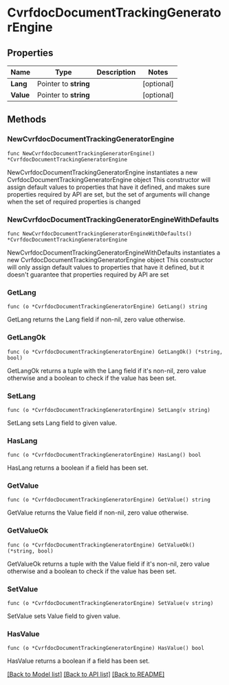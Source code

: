 # CvrfdocDocumentTrackingGeneratorEngine

## Properties

Name | Type | Description | Notes
------------ | ------------- | ------------- | -------------
**Lang** | Pointer to **string** |  | [optional] 
**Value** | Pointer to **string** |  | [optional] 

## Methods

### NewCvrfdocDocumentTrackingGeneratorEngine

`func NewCvrfdocDocumentTrackingGeneratorEngine() *CvrfdocDocumentTrackingGeneratorEngine`

NewCvrfdocDocumentTrackingGeneratorEngine instantiates a new CvrfdocDocumentTrackingGeneratorEngine object
This constructor will assign default values to properties that have it defined,
and makes sure properties required by API are set, but the set of arguments
will change when the set of required properties is changed

### NewCvrfdocDocumentTrackingGeneratorEngineWithDefaults

`func NewCvrfdocDocumentTrackingGeneratorEngineWithDefaults() *CvrfdocDocumentTrackingGeneratorEngine`

NewCvrfdocDocumentTrackingGeneratorEngineWithDefaults instantiates a new CvrfdocDocumentTrackingGeneratorEngine object
This constructor will only assign default values to properties that have it defined,
but it doesn't guarantee that properties required by API are set

### GetLang

`func (o *CvrfdocDocumentTrackingGeneratorEngine) GetLang() string`

GetLang returns the Lang field if non-nil, zero value otherwise.

### GetLangOk

`func (o *CvrfdocDocumentTrackingGeneratorEngine) GetLangOk() (*string, bool)`

GetLangOk returns a tuple with the Lang field if it's non-nil, zero value otherwise
and a boolean to check if the value has been set.

### SetLang

`func (o *CvrfdocDocumentTrackingGeneratorEngine) SetLang(v string)`

SetLang sets Lang field to given value.

### HasLang

`func (o *CvrfdocDocumentTrackingGeneratorEngine) HasLang() bool`

HasLang returns a boolean if a field has been set.

### GetValue

`func (o *CvrfdocDocumentTrackingGeneratorEngine) GetValue() string`

GetValue returns the Value field if non-nil, zero value otherwise.

### GetValueOk

`func (o *CvrfdocDocumentTrackingGeneratorEngine) GetValueOk() (*string, bool)`

GetValueOk returns a tuple with the Value field if it's non-nil, zero value otherwise
and a boolean to check if the value has been set.

### SetValue

`func (o *CvrfdocDocumentTrackingGeneratorEngine) SetValue(v string)`

SetValue sets Value field to given value.

### HasValue

`func (o *CvrfdocDocumentTrackingGeneratorEngine) HasValue() bool`

HasValue returns a boolean if a field has been set.


[[Back to Model list]](../README.md#documentation-for-models) [[Back to API list]](../README.md#documentation-for-api-endpoints) [[Back to README]](../README.md)


